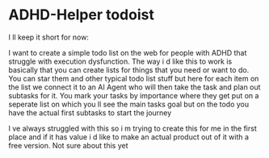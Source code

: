 # ADHD-Helper todoist

I ll keep it short for now:

I want to create a simple todo list on the web for people with ADHD that struggle with execution dysfunction.
The way i d like this to work is basically that you can create lists for things that you need or want to do.
You can star them and other typical todo list stuff but here for each item on the list we connect it to an AI Agent who will then take the task
and plan out subtasks for it.
You mark your tasks by importance where they get put on a seperate list on which you ll see the main tasks goal but on the todo you have the actual first subtasks to start the journey

I ve always struggled with this so i m trying to create this for me in the first place and if it has value i d like to make an actual product out of it with a free version. Not sure about this yet
